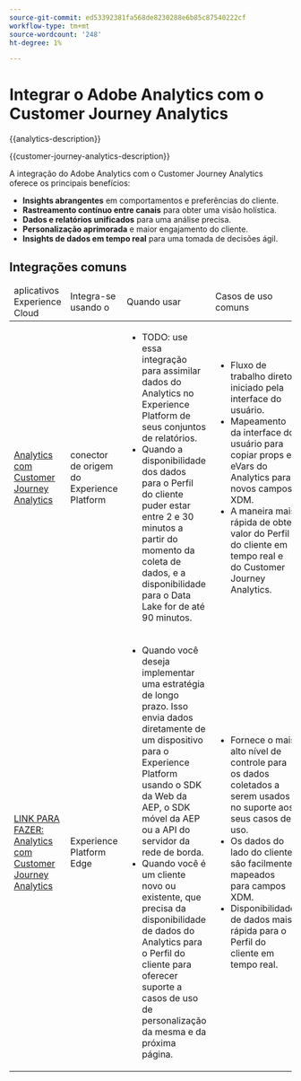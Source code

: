 ```yaml
---
source-git-commit: ed53392381fa568de8230288e6b85c87540222cf
workflow-type: tm+mt
source-wordcount: '248'
ht-degree: 1%

---
```



# Integrar o Adobe Analytics com o Customer Journey Analytics

{{analytics-description}}

{{customer-journey-analytics-description}}

A integração do Adobe Analytics com o Customer Journey Analytics oferece os principais benefícios:

+ **Insights abrangentes** em comportamentos e preferências do cliente.
+ **Rastreamento contínuo entre canais** para obter uma visão holística.
+ **Dados e relatórios unificados** para uma análise precisa.
+ **Personalização aprimorada** e maior engajamento do cliente.
+ **Insights de dados em tempo real** para uma tomada de decisões ágil.

## Integrações comuns

<table>
    <thead>
        <tr>
            <td>aplicativos Experience Cloud</td>
            <td>Integra-se usando o</td>
            <td>Quando usar</td>
            <td>Casos de uso comuns</td>
        </tr>
    </thead>
    <tbody>
        <tr>
            <td><a href="../../integrations/tutorials/analytics-customer-journey-analytics/experience-platform-source-connector.md" target="_blank" rel="noreferrer">Analytics com Customer Journey Analytics</a></td>
            <td>conector de origem do Experience Platform</td>
            <td>
                <ul>
                    <li>TODO: use essa integração para assimilar dados do Analytics no Experience Platform de seus conjuntos de relatórios.</li>
                    <li>Quando a disponibilidade dos dados para o Perfil do cliente puder estar entre 2 e 30 minutos a partir do momento da coleta de dados, e a disponibilidade para o Data Lake for de até 90 minutos.</li>
                </ul>
            </td>
            <td>
                <ul>
                    <li>Fluxo de trabalho direto, iniciado pela interface do usuário.</li>
                    <li>Mapeamento da interface do usuário para copiar props e eVars do Analytics para novos campos XDM.</li>
                    <li>A maneira mais rápida de obter valor do Perfil do cliente em tempo real e do Customer Journey Analytics.</li>
                </ul>
            </td>
        </tr>
        <tr>
            <td><a href="https://www.adobe.com/" target="_blank" rel="noreferrer">LINK PARA FAZER: Analytics com Customer Journey Analytics</a></td>
            <td>Experience Platform Edge</td>
            <td>
                <ul>
                    <li>Quando você deseja implementar uma estratégia de longo prazo. Isso envia dados diretamente de um dispositivo para o Experience Platform usando o SDK da Web da AEP, o SDK móvel da AEP ou a API do servidor da rede de borda.</li>
                    <li>Quando você é um cliente novo ou existente, que precisa da disponibilidade de dados do Analytics para o Perfil do cliente para oferecer suporte a casos de uso de personalização da mesma e da próxima página.</li>
                </ul>
            </td>
            <td>
                <ul>
                    <li>Fornece o mais alto nível de controle para os dados coletados a serem usados no suporte aos seus casos de uso.</li>
                    <li>Os dados do lado do cliente são facilmente mapeados para campos XDM.</li>
                    <li>Disponibilidade de dados mais rápida para o Perfil do cliente em tempo real.</li>
                </ul>
            </td>
        </tr>  
    </tbody>          
</table>
